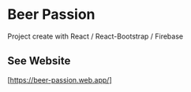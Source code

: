 # Beer Passion

Project create with React / React-Bootstrap / Firebase

## See Website

[https://beer-passion.web.app/]

